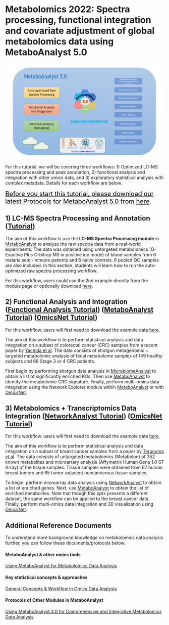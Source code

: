 # Metabolomics 2022: Spectra processing, functional integration and covariate adjustment of global metabolomics data using MetaboAnalyst 5.0

![alt text](https://github.com/xia-lab/Metabolomics2019/blob/master/metabolomics2022_xialab.png)

For this tutorial, we will be covering three workflows: 1) Optimized LC-MS spectra processing and peak annotation, 2) functional analysis and integration with other omics data, and 3) exploratory statistical analysis with complex metadata. Details for each workflow are below. 

<ins><span style="color: black; font-size:20px"> Before you start this tutorial, please download our latest Protocols for MetaboAnalyst 5.0 from [here](https://www.dropbox.com/s/q2ppaa34xrwm0y1/NP-MetaboAnalyst-2022.pdf?dl=0).</span></ins>

## 1) LC-MS Spectra Processing and Annotation ([Tutorial](https://dev.metaboanalyst.ca/resources/data/1_Raw%20Spectral%20Processing.pdf))

The aim of this workflow is use the **LC-MS Spectra Processing module** in [MetaboAnalyst](https://www.metaboanalyst.ca/) to analyze the raw spectra data from a real-world experiments. The data was obtained using untargeted metabolomics (Q-Exactive Plus Orbitrap MS in positive ion mode) of blood samples from 6 malaria semi-immune patients and 6 naive controls. 6 pooled QC samples are also included. In this section, students will learn how to run the auto-optimized raw spectra processing workflow.

For this workflow, users could use the 2nd example directly from the module page or optionally download [here](https://www.dropbox.com/s/ift0zrkh0rx3v80/malaria_raw.zip?dl=0).

## 2) Functional Analysis and Integration ([Functional Analysis Tutorial](https://github.com/xia-lab/Metabolomics2019/blob/master/SDP_microbiomeanalyst.pptx)) ([MetaboAnalyst Tutorial](https://github.com/xia-lab/Metabolomics2019/blob/master/targeted_metabolomics_metaboanalyst.pptx)) ([OmicsNet Tutorial](https://github.com/xia-lab/Metabolomics2019/blob/master/using_omicsnet.pptx))

For this workflow, users will first need to download the example data [here](https://github.com/xia-lab/Metabolomics2019/blob/master/crc_data_june23.zip).

The aim of this workflow is to perform statistical analysis and data integration on a subset of colorectal cancer (CRC) samples from a recent paper by [Yachida et al](https://www.nature.com/articles/s41591-019-0458-7). The data consists of shotgun metagenomic + targeted metabolomic analysis of fecal metabolome samples of 149 healthy subjects and 68 Stage 3 or 4 CRC patients. 

First begin by performing shotgun data analysis in [MicrobiomeAnalyst](https://www.microbiomeanalyst.ca/) to obtain a list of significantly enriched KOs. Then use [MetaboAnalyst](https://www.metaboanalyst.ca/) to identify the metabolomic CRC signature. Finally, perform multi-omics data integration using the Network Explorer module within [MetaboAnalyst](https://www.metaboanalyst.ca/) or with [OmicsNet](https://www.omicsnet.ca/).

## 3) Metabolomics + Transcriptomics Data Integration ([NetworkAnalyst Tutorial](https://github.com/xia-lab/Metabolomics2019/blob/master/transcriptomics_networkanalyst.pptx)) ([OmicsNet Tutorial](https://github.com/xia-lab/Metabolomics2019/blob/master/using_omicsnet.pptx))

For this workflow, users will first need to download the example data [here](https://github.com/xia-lab/Metabolomics2019/blob/master/breast_cancer.zip).

The aim of this workflow is to perform statistical analysis and data integration on a subset of breast cancer samples from a paper by [Terunuma et al](https://www.ncbi.nlm.nih.gov/pubmed/24316975). The data consists of untargeted metabolomics (Metabolon) of 352 known metabolites and microarrary analysis (Affymetrix Human Gene 1.0 ST Array) of the tissue samples. Tissue samples were obtained from 67 human breast tumors and 65 tumor-adjacent noncancerous tissue samples.

To begin, perform microarray data analysis using [NetworkAnalyst](https://www.networkanalyst.ca) to obtain a list of enriched genes. Next, use [MetaboAnalyst](https://www.metaboanalyst.ca/) to obtain the list of enriched metabolites. Note that though this pptx presents a different dataset, the same workflow can be applied to the breast cancer data. Finally, perform multi-omics data integration and 3D visualization using [OmicsNet](https://www.omicsnet.ca/).

## Additional Reference Documents

To understand more background knowledge on metabolomics data analysis further, you can follow these documents/protocols below. 

#### MetaboAnalyst & other omics tools
[Using MetaboAnalyst for Metabolomics Data Analysis](https://www.dropbox.com/s/7uxzeacpgx6zjux/Metabolomics_MetaboAnalyst_Intro_2022.pptx?dl=0)

#### Key statistical concepts & approaches
[General Concepts & Workflow in Omics Data Analysis](https://www.dropbox.com/s/stsp01glned47gg/Metabolomics_Stats_Intro_2022.pptx?dl=0)

#### Protocols of Other Modules in MetaboAnalyst
[Using MetaboAnalyst 4.0 for Comprehensive and Integrative Metabolomics Data Analysis](https://currentprotocols.onlinelibrary.wiley.com/doi/10.1002/cpbi.86)
